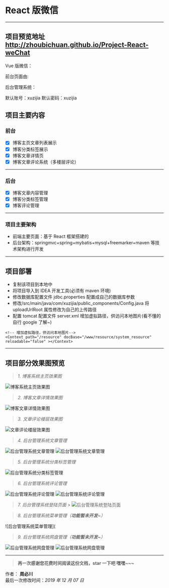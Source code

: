 ﻿# React 版微信

---

## 项目预览地址 http://zhoubichuan.github.io/Project-React-weChat

Vue 版微信：[]()

前台页面由: []()

后台管理系统：[]()

默认账号：xuzijia 默认密码：xuzijia

## 项目主要内容

### 前台

- [x] 博客主页文章列表展示
- [x] 博客分类标签展示
- [x] 博客文章详情页
- [x] 博客文章评论系统（多楼层评论）

---

### 后台

- [x] 博客文章内容管理
- [x] 博客分类标签管理
- [x] 博客评论管理

---

### 项目主要架构

- 前端主要页面：基于 React 框架搭建的
- 后台架构：springmvc+spring+mybatis+mysql+freemarker+maven 等技术架构进行开发

---

## 项目部署

- 复制该项目到本地中
- 将项目导入到 IDEA 开发工具(必须有 maven 环境)
- 修改数据库配置文件 jdbc.properties 配置成自己的数据库参数
- 修改/src/main/java/com/xuzijia/public_components/Config.java 将 uploadUrlRoot 属性修改为自己的上传路径
- 配置 tomcat 配置文件 server.xml 增加虚拟路径，供访问本地图片(看不懂的自行 google 了解~)

```
<!-- 增加虚拟路径，供访问本地图片-->
<Context path="/resource" docBase="/www/resource/system_resource" reloadable="false" ></Context>
```

---

## 项目部分效果图预览

> _1. 博客系统主页效果图_

![博客系统主页效果图]()

> _2. 博客文章详情效果图_

![博客文章详情效果图]()

> _3. 文章评论楼层效果图_

![文章评论楼层效果图]()

> _4. 后台管理系统文章管理_

![后台管理系统文章管理]()
![后台管理系统文章管理]()

> _5. 后台管理系统分类标签管理_

![后台管理系统分类标签管理]()

> _6. 后台管理系统评论管理_

![后台管理系统评论管理]()
![后台管理系统评论管理]()

> _7. 后台管理系统登陆页面_ > ![后台管理系统登陆页面]()

> _8. 后台管理系统菜单管理（**功能暂未开发~**）_

![后台管理系统菜单管理](

> _9. 后台管理系统网盘管理（**功能暂未开发~**）_

![后台管理系统网盘管理]()
![后台管理系统网盘管理]()

---

> **再一次感谢您花费时间阅读这份文档，star 一下吧 嘿嘿~~~**

作者： **周必川**  
最后一次修改时间：_2019 年 12 月 07 日_
